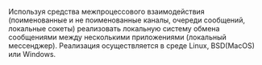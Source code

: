 Используя средства межпроцессового взаимодействия (поименованные и не поименованные каналы, очереди сообщений, локальные сокеты) реализовать локальную систему обмена сообщениями между несколькими приложениями (локальный мессенджер).  Реализация осуществляется в среде Linux, BSD(MacOS) или Windows. 